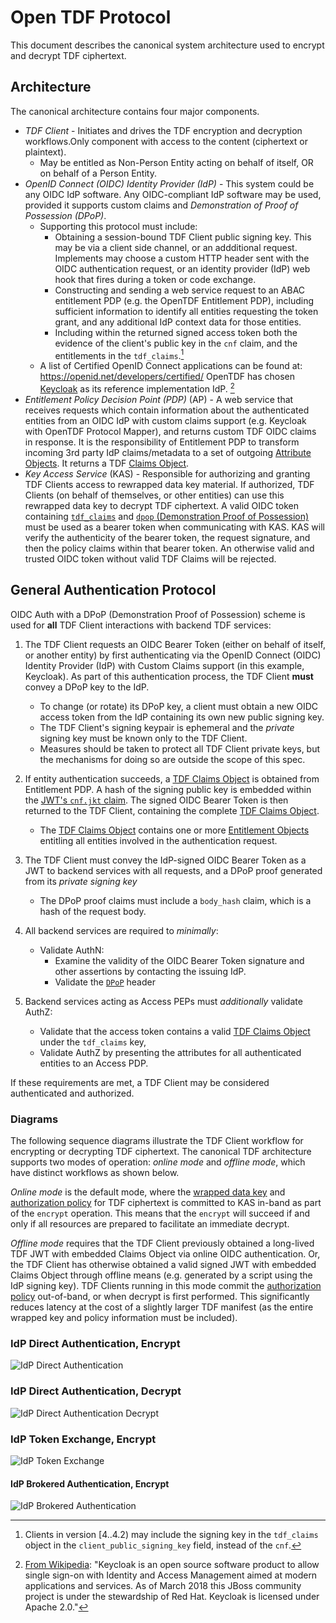 # Open TDF Protocol

This document describes the canonical system architecture used to encrypt and decrypt TDF ciphertext.

## Architecture

The canonical architecture contains four major components.

* *TDF Client* - Initiates and drives the TDF encryption and decryption workflows.Only component with access to the content (ciphertext or plaintext). 
  * May be entitled as Non-Person Entity acting on behalf of itself, OR on behalf of a Person Entity.
* *OpenID Connect (OIDC) Identity Provider (IdP)* - This system could be any OIDC IdP software. Any OIDC-compliant IdP software may be used, provided it supports custom claims and *Demonstration of Proof of Possession (DPoP)*.
  * Supporting this protocol must include:
    * Obtaining a session-bound TDF Client public signing key. This may be via a client side channel, or an addditional request. Implements may choose a custom HTTP header sent with the OIDC authentication request, or an identity provider (IdP) web hook that fires during a token or code exchange.
    * Constructing and sending a web service request to an ABAC entitlement PDP (e.g. the OpenTDF Entitlement PDP), including sufficient information to identify all entities requesting the token grant, and any additional IdP context data for those entities.
    * Including within the returned signed access token both the evidence of the client's public key in the `cnf` claim, and the entitlements in the `tdf_claims`.[^client_public_signing_key]
  * A list of Certified OpenID Connect applications can be found at:  https://openid.net/developers/certified/  OpenTDF has chosen [Keycloak] as its reference implementation IdP. [^why-keycloak]
* *Entitlement Policy Decision Point (PDP)* (AP) - A web service that receives requests which contain information about the authenticated entities from an OIDC IdP with custom claims support (e.g. Keycloak with OpenTDF Protocol Mapper), and returns custom TDF OIDC claims in response. It is the responsibility of Entitlement PDP to transform incoming 3rd party IdP claims/metadata to a set of outgoing [Attribute Objects](../schema/AttributeObject.md). It returns a TDF [Claims Object](../schema/ClaimsObject.md).
* *Key Access Service* (KAS) - Responsible for authorizing and granting TDF Clients access to rewrapped data key material. If authorized, TDF Clients (on behalf of themselves, or other entities) can use this rewrapped data key to decrypt TDF ciphertext. A valid OIDC token containing [`tdf_claims`](../schema/ClaimsObject.md) and [`dpop` (Demonstration Proof of Possession)](../schema/ProofOfPossession.md) must be used as a bearer token when communicating with KAS. KAS will verify the authenticity of the bearer token, the request signature, and then the policy claims within that bearer token. An otherwise valid and trusted OIDC token without valid TDF Claims will be rejected.

## General Authentication Protocol

OIDC Auth with a DPoP (Demonstration Proof of Possession) scheme is used for **all** TDF Client interactions with backend TDF services:

1. The TDF Client requests an OIDC Bearer Token (either on behalf of itself, or another entity)
by first authenticating via the OpenID Connect (OIDC) Identity Provider (IdP) with Custom Claims
support (in this example, Keycloak). As part of this authentication process, the TDF Client **must** convey a DPoP key to the IdP.
    * To change (or rotate) its DPoP key, a client must obtain a new OIDC access token from the IdP containing its own new public signing key.
    * The TDF Client's signing keypair is ephemeral and the _private_ signing key must be known only to the TDF Client.
    * Measures should be taken to protect all TDF Client private keys, but the mechanisms for doing so are outside the scope of this spec.

1. If entity authentication succeeds, a
[TDF Claims Object](../schema/ClaimsObject.md) is obtained from
Entitlement PDP.
A hash of the signing public key is embedded within the [JWT's `cnf.jkt` claim](../schema/ProofOfPossession.md).
The signed OIDC Bearer Token is then returned to the TDF Client, containing the complete [TDF Claims Object](../schema/ClaimsObject.md).
    * The [TDF Claims Object](../schema/ClaimsObject.md) contains one or more [Entitlement Objects](EntitlementObject.md) entitling all entities
involved in the authentication request.

1. The TDF Client must convey the IdP-signed OIDC Bearer Token as a JWT to backend services with all requests, and a DPoP proof generated from its _private signing key_
    * The DPoP proof claims must include a `body_hash` claim, which is a hash of the request body.
1. All backend services are required to _minimally_:
    * Validate AuthN:
      * Examine the validity of the OIDC Bearer Token signature and other assertions by contacting the issuing IdP.
      * Validate the [`DPoP`](../schema/ProofOfPossession.md) header
1. Backend services acting as Access PEPs must _additionally_ validate AuthZ:
    * Validate that the access token contains a valid [TDF Claims Object](../schema/ClaimsObject.md) under the `tdf_claims` key,
    * Validate AuthZ by presenting the attributes for all authenticated entities to an Access PDP.

If these requirements are met, a TDF Client may be considered authenticated and authorized.

### Diagrams

The following sequence diagrams illustrate the TDF Client workflow for encrypting or decrypting TDF ciphertext. The canonical TDF architecture supports two modes of operation: _online mode_ and _offline mode_, which have distinct workflows as shown below.

_Online mode_ is the default mode, where the [wrapped data key](../schema/KeyAccessObject.md) and [authorization policy](../schema/PolicyObject.md) for TDF ciphertext is committed to KAS in-band as part of the `encrypt` operation. This means that the `encrypt` will succeed if and only if all resources are prepared to facilitate an immediate decrypt.

_Offline mode_ requires that the TDF Client previously obtained a
long-lived TDF JWT with embedded Claims Object via
online OIDC authentication.  Or, the TDF Client has otherwise obtained
a valid signed JWT with embedded Claims Object through offline means
(e.g. generated by a script using the IdP signing key).  TDF Clients
running in this mode commit the [authorization
policy](../schema/PolicyObject.md) out-of-band, or when decrypt is
first performed. This significantly reduces latency at the cost of a
slightly larger TDF manifest (as the entire wrapped key and policy
information must be included).

### IdP Direct Authentication, Encrypt

![IdP Direct Authentication](../diagrams/OIDC_direct_auth.png)

### IdP Direct Authentication, Decrypt

![IdP Direct Authentication Decrypt](../diagrams/OIDC_direct_auth_decrypt.png)

### IdP Token Exchange, Encrypt

![IdP Token Exchange](../diagrams/OIDC_token_exchange.png)

#### IdP Brokered Authentication, Encrypt

![IdP Brokered Authentication](../diagrams/OIDC_brokered_auth.png)

[Keycloak]: https://www.keycloak.org/

[^client_public_signing_key]: Clients in version [4..4.2) may include the signing key in the `tdf_claims` object in the `client_public_signing_key` field, instead of the `cnf`.

[^why-keycloak]: [From Wikipedia](https://en.wikipedia.org/wiki/Keycloak):  "Keycloak is an open source software product to allow single sign-on with Identity and Access Management aimed at modern applications and services. As of March 2018 this JBoss community project is under the stewardship of Red Hat.  Keycloak is licensed under Apache 2.0."
